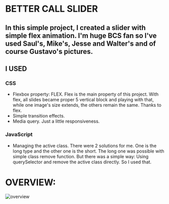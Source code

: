 # BETTER CALL SLIDER

## In this simple project, I created a slider with simple flex animation. I'm huge BCS fan so I've used Saul's, Mike's, Jesse and Walter's and of course Gustavo's pictures.

## **I USED**

### CSS

- Flexbox property: FLEX. Flex is the main property of this project. With flex, all slides became proper 5 vertical block and playing with that, while one image's size extends, the others remain the same. Thanks to flex.
- Simple transition effects.
- Media query. Just a little responsiveness.

### JavaScript

- Managing the active class. There were 2 solutions for me. One is the long type and the other one is the short. The long one was possible with simple class remove function. But there was a simple way: Using querySelector and remove the active class directly. So I used that.

# OVERVIEW:

![overview](imgs/overview.png)

